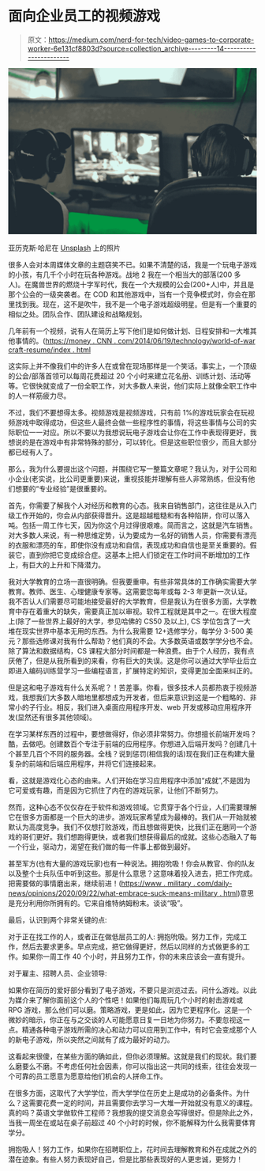 # 面向企业员工的视频游戏

> 原文：<https://medium.com/nerd-for-tech/video-games-to-corporate-worker-6e131cf8803d?source=collection_archive---------14----------------------->

![](img/3c5d3f72f589d3cef2978c3966179d43.png)

亚历克斯·哈尼在 [Unsplash](https://unsplash.com/s/photos/video-games?utm_source=unsplash&utm_medium=referral&utm_content=creditCopyText) 上的照片

很多人会对本周媒体文章的主题窃笑不已。如果不清楚的话，我是一个玩电子游戏的小孩，有几千个小时在玩各种游戏。战地 2 我在一个相当大的部落(200 多人)。在魔兽世界的燃烧十字军时代，我在一个大规模的公会(200+人)中，并且是那个公会的一级突袭者。在 COD 和其他游戏中，当有一个竞争模式时，你会在那里找到我。现在，这不是吹牛，我不是一个电子游戏超级明星。但是有一个重要的相似之处。团队合作、团队建设和战略规划。

几年前有一个视频，说有人在简历上写下他们是如何做计划、日程安排和一大堆其他事情的。([https://money . CNN . com/2014/06/19/technology/world-of-war craft-resume/index . html](https://money.cnn.com/2014/06/19/technology/world-of-warcraft-resume/index.html)

这实际上并不像我们中的许多人在或曾在现场那样是一个笑话。事实上，一个顶级的公会/部落首领可以每周花费超过 20 个小时来建立花名册、训练计划、活动等等。它很快就变成了一份全职工作，对大多数人来说，他们实际上就像全职工作中的人一样筋疲力尽。

不过，我们不要想得太多。视频游戏是视频游戏，只有前 1%的游戏玩家会在玩视频游戏中取得成功，但这些人最终会做一些程序性的事情，将这些事情与公司的实际职位一一对应。所以不要以为我想说玩电子游戏会让你在工作中表现得更好，我想说的是在游戏中有非常特殊的部分，可以转化。但是这些职位很少，而且大部分都已经有人了。

那么，我为什么要提出这个问题，并围绕它写一整篇文章呢？我认为，对于公司和小企业(老实说，比公司更重要)来说，重视技能并理解有些人非常熟练，但没有他们想要的“专业经验”是很重要的。

首先，你需要了解我个人对经历和教育的心态。我来自销售部门，这往往是从入门级工作开始的，你会从内部获得晋升。这是超越粗糙和有各种陷阱，你可以落入吨。包括一周工作七天，因为你这个月过得很艰难。简而言之，这就是汽车销售。对大多数人来说，有一种思维定势，认为要成为一名好的销售人员，你需要有漂亮的衣服和漂亮的车，即使你没有成功和自信，表现成功和自信也是至关重要的。假装它，直到你把它变成综合症。这基本上把人们锁定在工作时间不断增加的工作上，有巨大的上升和下降潜力。

我对大学教育的立场一直很明确。但我要重申。有些非常具体的工作确实需要大学教育。教师、医生、心理健康专家等。这需要您每年或每 2-3 年更新一次认证。我不否认人们需要尽可能地接受最好的大学教育，但是我认为在很多方面，大学教育中存在着重大的缺失，需要真正加以审视。软件工程就是其中之一。在很大程度上(除了一些世界上最好的大学，参见哈佛的 CS50 及以上), CS 学位包含了一大堆在现实世界中基本无用的东西。为什么我需要 12+选修学分，每学分 3-500 美元？那些选修课对我有什么帮助？他们真的不会。大多数英语或数学学分也不会。除了算法和数据结构，CS 课程大部分时间都是一种浪费。由于个人经历，我有点厌倦了，但是从我所看到的来看，你有巨大的失误。这是你可以通过大学毕业后立即进入编码训练营学习一些编程语言，扩展特定的知识，变得更加全面来纠正的。

但是这和电子游戏有什么关系呢？！苦差事。你看，很多技术人员都热衷于视频游戏，我想我们大多数人暗地里都想成为开发者，但后来意识到这是一个粗略的、非常小的子行业。相反，我们进入桌面应用程序开发、web 开发或移动应用程序开发(显然还有很多其他领域)。

在学习某样东西的过程中，要想做得好，你必须非常努力。你想擅长前端开发吗？酷，去做吧。创建数百个专注于前端的应用程序。你想进入后端开发吗？创建几十个甚至几百个不同的服务器。全栈？说到惩罚(相信我的话)现在我们正在构建大量复杂的前端和后端应用程序，并将它们连接起来。

看，这就是游戏化心态的由来。人们开始在学习应用程序中添加“成就”,不是因为它可爱或有趣，而是因为它抓住了内在的游戏玩家，让他们不断努力。

然而，这种心态不仅仅存在于软件和游戏领域。它贯穿于各个行业，人们需要理解它在很多方面都是一个巨大的进步。游戏玩家希望成为最棒的。我们从一开始就被默认为高度竞争。我们不仅想打败游戏，而且想做得更快，比我们正在磨同一个游戏的哥们更好。我们想跑得更快，或者我们想获得最后的成就。这些心态融入了每一个行业，驱动力，渴望在我们做的每一件事上都做到最好。

甚至军方(也有大量的游戏玩家)也有一种说法。拥抱吮吸！你会从教官、你的队友以及整个士兵队伍中听到这些。那是什么意思？这意味着投入进去，把工作完成。把需要做的事情磨出来，继续前进！([https://www . military . com/daily-news/opinions/2020/09/22/what-embrace-suck-means-military . html](https://www.military.com/daily-news/opinions/2020/09/22/what-embrace-suck-means-military.html))意思是充分利用你所拥有的。它来自维特纳姆粉末。谈谈“吸”。

最后，认识到两个非常关键的点:

对于正在找工作的人，或者正在做低层员工的人:
拥抱吮吸。努力工作，完成工作，然后去要求更多。早点完成，把它做得更好，然后以同样的方式做更多的工作。如果你一周工作 40 个小时，并且努力工作，你的未来应该会一直有提升。

对于雇主、招聘人员、企业领导:

如果你在简历的爱好部分看到了电子游戏，不要只是浏览过去。问什么游戏。以此为媒介来了解你面前这个人的个性吧！如果他们每周玩几个小时的射击游戏或 RPG 游戏，那么他们可以磨。策略游戏，更是如此，因为它更程序化。这是一个微妙的暗示，你正在与之交谈的人可能愿意日复一日地为你努力。不要忽视这一点。精通各种电子游戏所需的决心和动力可以应用到工作中，有时它会变成那个人的新电子游戏，所以突然之间就有了成为最好的动力。

这看起来很傻，在某些方面的确如此，但你必须理解。这就是我们的现状。我们要么磨要么不磨。不考虑任何社会因素，你可以指出这一共同的线索，往往会发现一个可靠的员工愿意为愿意给他们机会的人拼命工作。

在很多方面，这取代了大学学位，而大学学位在历史上是成功的必备条件。为什么？这需要花费一定的时间，并且需要你去学习一大堆一开始就没有意义的课程。真的吗？英语文学做软件工程师？我想我的提交消息会写得很好。但是除此之外，当我一周坐在或站在桌子前超过 40 个小时的时候，你不能解释为什么我需要体育学分。

拥抱吸人！努力工作，如果你在招聘职位上，花时间去理解教育和外在成就之外的潜在迹象。有些人努力表现好自己，但是比那些表现好的人更忠诚，更努力！